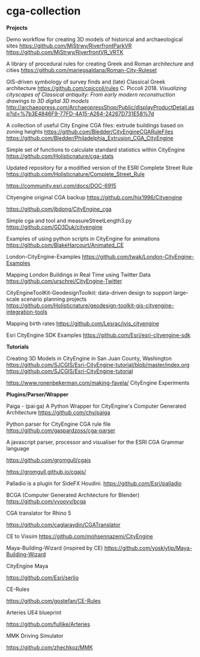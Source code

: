 

# cga-collection

**Projects**

Demo workflow for creating 3D models of historical and archaeological sites
https://github.com/MjStrwy/RiverfrontParkVR
https://github.com/MjStrwy/RiverfrontVR_VRTK

A library of procedural rules for creating Greek and Roman architecture and cities
https://github.com/mariegsaldana/Roman-City-Ruleset


GIS-driven symbology of survey finds and (late) Classical Greek architecture
https://github.com/cpiccoli/rules C. Piccoli 2018. *Visualizing cityscapes of Classical antiquity: From early modern reconstruction drawings to 3D digital 3D models* http://archaeopress.com/ArchaeopressShop/Public/displayProductDetail.asp?id=%7b3E4846F9-77FD-4A15-A264-24267D731E58%7d


A collection of useful City Engine CGA files: extrude buildings based on zoning heights
https://github.com/Bledder/CityEngineCGARuleFiles
https://github.com/Bledder/Philadelphia_Extrusion_CGA_CityEngine


Simple set of functions to calculate standard statistics within CityEngine
https://github.com/Holisticnature/cga-stats


Updated repository for a modified version of the ESRI Complete Street Rule
https://github.com/Holisticnature/Complete_Street_Rule

https://community.esri.com/docs/DOC-6915


Cityengine original CGA backup
https://github.com/hjx1996/Cityengine

https://github.com/jbdong/CityEngine_cga


Simple cga and tool and measureStreetLength3.py
https://github.com/GD3Duk/cityengine


Examples of using python scripts in CityEngine for animations
https://github.com/BlakeHarcourt/Animated_CE


London-CityEngine-Examples
https://github.com/twak/London-CityEngine-Examples

Mapping London Buildings in Real Time using Twitter Data
https://github.com/urschrei/CityEngine-Twitter

CityEngineToolKit-GeodesignToolkit: data-driven design to support large-scale scenario planning projects
https://github.com/Holisticnature/geodesign-toolkit-gis-cityengine-integration-tools


Mapping birth rates
https://github.com/Lesrac/ivis_cityengine

Esri CityEngine SDK Examples
https://github.com/Esri/esri-cityengine-sdk


**Tutorials**

Creating 3D Models in CityEngine in San Juan County, Washington
https://github.com/SJCGIS/Esri-CityEngine-tutorial/blob/master/index.org
https://github.com/SJCGIS/Esri-CityEngine-tutorial


https://www.ronenbekerman.com/making-favela/
CityEngine Experiments

**Plugins/Parser/Wrapper**

Paiga - (pai·ga) A Python Wrapper for CityEngine's Computer Generated Architecture
https://github.com/chy/paiga

Python parser for CityEngine CGA rule file
https://github.com/gaspardzoss/cga-parser

A javascript parser, processor and visualiser for the ESRI CGA Grammar language

https://github.com/gromgull/cgajs

https://gromgull.github.io/cgajs/

Palladio is a plugin for SideFX Houdini.
https://github.com/Esri/palladio

BCGA (Computer Generated Architecture for Blender)
https://github.com/vvoovv/bcga

CGA translator for Rhino 5

https://github.com/caglaraydin/CGATranslator

CE to Vissim
https://github.com/mohsennazemi/CityEngine

Maya-Building-Wizard (inspired by CE)
https://github.com/yoskiytip/Maya-Building-Wizard

CityEngine Maya

https://github.com/Esri/serlio

CE-Rules

https://github.com/gostefan/CE-Rules

Arteries UE4 blueprint

https://github.com/fullike/Arteries

MMK Driving Simulator

https://github.com/zhechkoz/MMK
